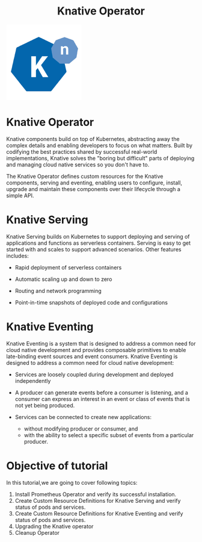 <h1 align="center">Knative Operator</h1>

![Logo](_images/logo.PNG)


# Knative Operator

Knative components build on top of Kubernetes, abstracting away the complex details and enabling developers to focus on what matters. Built by codifying the best practices shared by successful real-world implementations, Knative solves the "boring but difficult" parts of deploying and managing cloud native services so you don't have to.

The Knative Operator defines custom resources for the Knative components, serving and eventing, enabling users to configure, install, upgrade and maintain these components over their lifecycle through a simple API.


# Knative Serving
Knative Serving builds on Kubernetes to support deploying and serving of applications and functions as serverless containers. Serving is easy to get started with and scales to support advanced scenarios. Other features includes:

- Rapid deployment of serverless containers

- Automatic scaling up and down to zero

- Routing and network programming

- Point-in-time snapshots of deployed code and configurations

# Knative Eventing
Knative Eventing is a system that is designed to address a common need for cloud native development and provides composable primitives to enable late-binding event sources and event consumers. Knative Eventing is designed to address a common need for cloud native development:

- Services are loosely coupled during development and deployed independently

- A producer can generate events before a consumer is listening, and a consumer can express an interest in an event or class of events that is not yet being produced.

- Services can be connected to create new applications:
    - without modifying producer or consumer, and
    - with the ability to select a specific subset of events from a particular producer.


# Objective of tutorial

In this tutorial,we are going to cover following topics:

1. Install Prometheus Operator and verify its successful installation.
2. Create Custom Resource Definitions for Knative Serving and verify status of pods and services.
3. Create Custom Resource Definitions for Knative Eventing and verify status of pods and services.
4. Upgrading the Knative operator
5. Cleanup Operator



